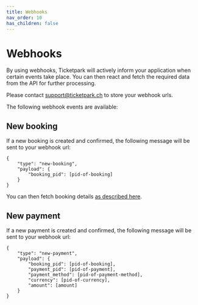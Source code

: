 ```yaml
---
title: Webhooks
nav_order: 10
has_children: false
---
```

# Webhooks

By using webhooks, Ticketpark will actively inform your application when certain events take place. You can then react and fetch the required data from the API for further processing.

Please contact [support@ticketpark.ch](mailto:support@ticketpark.ch) to store your webhook urls.

The following webhook events are available:

## New booking
If  a new booking is created and confirmed, the following message will be sent to your webhook url:

```
{
    "type": "new-booking",
    "payload": {
        "booking_pid": [pid-of-booking]
    }
}
```

You can then fetch booking details [as described here](/api-docs/cookbook/read-booking.html).


## New payment
If  a new payment is created and confirmed, the following message will be sent to your webhook url:

```
{
    "type": "new-payment",
    "payload": {
        "booking_pid": [pid-of-booking],
        "payment_pid": [pid-of-payment],
        "payment_method": [pid-of-payment-method],
        "currency": [pid-of-currency],
        "amount": [amount]
    }
}
```